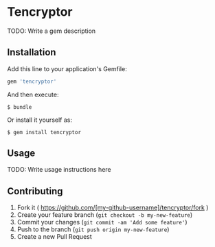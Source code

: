 # Tencryptor

TODO: Write a gem description

## Installation

Add this line to your application's Gemfile:

```ruby
gem 'tencryptor'
```

And then execute:

    $ bundle

Or install it yourself as:

    $ gem install tencryptor

## Usage

TODO: Write usage instructions here

## Contributing

1. Fork it ( https://github.com/[my-github-username]/tencryptor/fork )
2. Create your feature branch (`git checkout -b my-new-feature`)
3. Commit your changes (`git commit -am 'Add some feature'`)
4. Push to the branch (`git push origin my-new-feature`)
5. Create a new Pull Request

